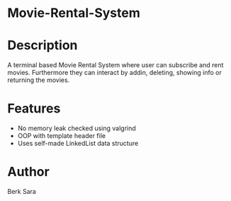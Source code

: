 # Movie-Rental-System

# Description
A terminal based Movie Rental System where user can subscribe and rent movies. Furthermore they can interact by addin, deleting, showing info or returning the movies.

# Features
* No memory leak checked using valgrind
* OOP with template header file 
* Uses self-made LinkedList data structure

# Author 
Berk Sara
